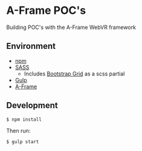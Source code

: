 # A-Frame POC's
Building POC's with the A-Frame WebVR framework

## Environment
* [npm](https://www.npmjs.com/features?gclid=Cj0KCQiAi7XQBRDnARIsANeLIeu5j3pDVzQq5zmYrhf-OP5XJoSLq0BjIBVsAWnGXVQOYBMPRu1yZCcaAoj1EALw_wcB)
* [SASS](https://github.com/sass/sass)
    * Includes [Bootstrap Grid](https://getbootstrap.com/docs/4.0/layout/grid/) as a scss partial
* [Gulp](https://gulpjs.com/)
* [A-Frame](https://aframe.io)

## Development
```bash
$ npm install
```
Then run:

```bash
$ gulp start
```

